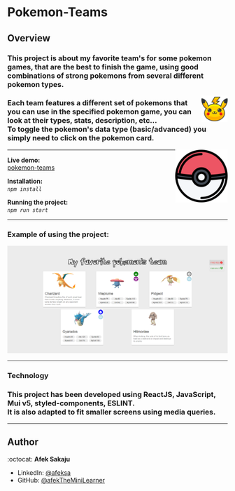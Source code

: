 # Pokemon-Teams

## Overview

### This project is about my favorite team's for some pokemon games, that are the best to finish the game, using good combinations of strong pokemons from several different pokemon types.<br />

<img src="./readme-resources/pikachu.png" width=60px height=60px align="right">

### Each team features a different set of pokemons that you can use in the specified pokemon game, you can look at their types, stats, description, etc...<br />To toggle the pokemon's data type (basic/advanced) you simply need to click on the pokemon card. <br />

<img src="./readme-resources/pokeball.png" width=120px height=120px align="right">

---

**Live demo:**</br>[pokemon-teams](http://afektheminilearner.github.io/pokemon-teams)

**Installation:**</br>
_`npm install`_

**Running the project:**</br>
_`npm run start`_

---

### **Example of using the project:**

![Example](./readme-resources/pok.PNG)

---

### **Technology**

### This project has been developed using ReactJS, JavaScript, Mui v5, styled-components, ESLINT.<br />It is also adapted to fit smaller screens using media queries.<br />

---

## Author

:octocat: **Afek Sakaju**

- LinkedIn: [@afeksa](https://www.linkedin.com/in/afeksa/)
- GitHub: [@afekTheMiniLearner](https://github.com/afekTheMiniLearner)
